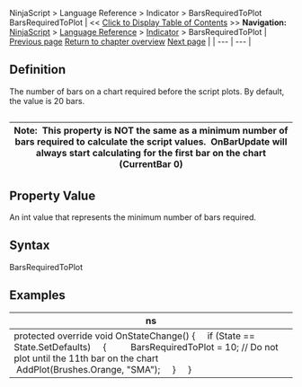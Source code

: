 ﻿
NinjaScript > Language Reference > Indicator > BarsRequiredToPlot
BarsRequiredToPlot
| << [Click to Display Table of Contents](barsrequiredtoplot.md) >> **Navigation:**     [NinjaScript](ninjascript.md) > [Language Reference](language_reference_wip.md) > [Indicator](indicator.md) > BarsRequiredToPlot | [Previous page](plots.md) [Return to chapter overview](indicator.md) [Next page](displayindatabox.md) |
| --- | --- |
## Definition
The number of bars on a chart required before the script plots. By default, the value is 20 bars.
## 
| Note:  This property is NOT the same as a minimum number of bars required to calculate the script values.  OnBarUpdate will always start calculating for the first bar on the chart (CurrentBar 0) |
| --- |

## Property Value
An int value that represents the minimum number of bars required.
 
## Syntax
BarsRequiredToPlot
## 
## Examples
| ns |
| --- |
| protected override void OnStateChange() {      if (State == State.SetDefaults)      {           BarsRequiredToPlot = 10; // Do not plot until the 11th bar on the chart           AddPlot(Brushes.Orange, "SMA");      }      } |

